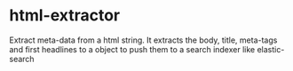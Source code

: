 html-extractor
==============

Extract meta-data from a html string. It extracts the body, title, meta-tags and first headlines to a object to push them to a search indexer like elastic-search